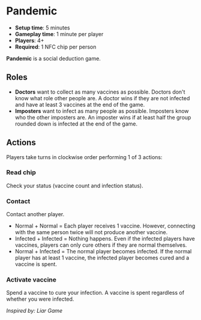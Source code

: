 # Pandemic

- **Setup time**: 5 minutes
- **Gameplay time**: 1 minute per player
- **Players**: 4+
- **Required**: 1 NFC chip per person

**Pandemic** is a social deduction game.

## Roles

- **Doctors** want to collect as many vaccines as possible. Doctors don't know what role other people are. A doctor wins if they are not infected and have at least 3 vaccines at the end of the game.
- **Imposters** want to infect as many people as possible. Imposters know who the other imposters are. An imposter wins if at least half the group rounded down is infected at the end of the game.

## Actions

Players take turns in clockwise order performing 1 of 3 actions:

### Read chip

Check your status (vaccine count and infection status).

### Contact

Contact another player.

- Normal + Normal =
  Each player receives 1 vaccine. However, connecting with the same person twice will not produce another vaccine.
- Infected + Infected =
  Nothing happens. Even if the infected players have vaccines, players can only cure others if they are normal themselves.
- Normal + Infected =
  The normal player becomes infected. If the normal player has at least 1 vaccine, the infected player becomes cured and a vaccine is spent.

### Activate vaccine

Spend a vaccine to cure your infection. A vaccine is spent regardless of whether you were infected.

_Inspired by: Liar Game_

